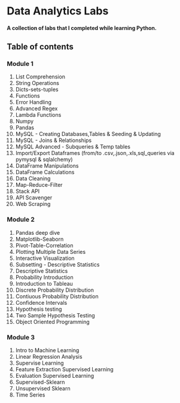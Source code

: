 # Data Analytics Labs

#### A collection of labs that I completed while learning Python.

## Table of contents

### Module 1
 
1) List Comprehension
2) String Operations 
3) Dicts-sets-tuples 
4) Functions    
5) Error Handling    
6) Advanced Regex  
7) Lambda Functions 
8) Numpy
9) Pandas 
10) MySQL - Creating Databases,Tables & Seeding & Updating
11) MySQL - Joins & Relationships  
12) MySQL Advanced - Subqueries & Temp tables 
13) Import/Export Dataframes (from/to .csv,.json,.xls,sql_queries via pymysql & sqlalchemy)
14) DataFrame Manipulations
15) DataFrame Calculations 
16) Data Cleaning 
17) Map-Reduce-Filter  
18) Stack API
19) API Scavenger
20) Web Scraping

### Module 2   

1) Pandas deep dive  
2) Matplotlib-Seaborn
3) Pivot-Table-Correlation
4) Plotting Multiple Data Series
5) Interactive Visualization
6) Subsetting - Descriptive Statistics
7) Descriptive Statistics
8) Probability Introduction
9) Introduction to Tableau
10) Discrete Probability Distribution
11) Contiuous Probability Distribution
12) Confidence Intervals
13) Hypothesis testing
14) Two Sample Hypothesis Testing
15) Object Oriented Programming

### Module 3

1) Intro to Machine Learning
2) Linear Regression Analysis
3) Supervise Learning
4) Feature Extraction Supervised Learning
5) Evaluation Supervised Learning
6) Supervised-Sklearn
7) Unsupervised Sklearn
8) Time Series
